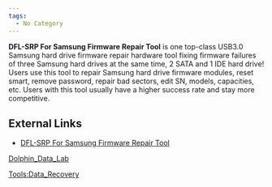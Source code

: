 ```yaml
---
tags:
  - No Category
---
```

**DFL-SRP For Samsung Firmware Repair Tool** is one top-class USB3.0
Samsung hard drive firmware repair hardware tool fixing firmware
failures of three Samsung hard drives at the same time, 2 SATA and 1 IDE
hard drive! Users use this tool to repair Samsung hard drive firmware
modules, reset smart, remove password, repair bad sectors, edit SN,
models, capacities, etc. Users with this tool usually have a higher
success rate and stay more competitive.

## External Links

- [DFL-SRP For Samsung Firmware Repair
  Tool](http://www.dolphindatalab.com/product/dfl-srp-for-samsung-firmware-repair-tool/)

[Dolphin_Data_Lab](dolphin_data_lab.md)

[Tools:Data_Recovery](tools:data_recovery.md)